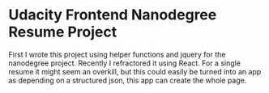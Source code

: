 # Udacity Frontend Nanodegree Resume Project

First I wrote this project using helper functions and jquery for the nanodegree project. Recently I refractored it using React. For a single resume it might seem an overkill, but this could easily be turned into an app as depending on a structured json, this app can create the whole page. 
